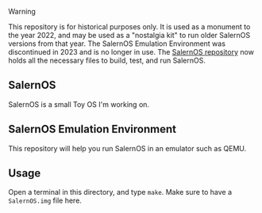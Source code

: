 > [!WARNING]
> This repository is for historical purposes only. It is used as a monument to the year 2022, and may be used as a "nostalgia kit" to run older SalernOS versions from that year. The SalernOS Emulation Environment was discontinued in 2023 and is no longer in use. The [SalernOS repository](https://github.com/Alessandro-Salerno/SalernOS) now holds all the necessary files to build, test, and run SalernOS.

## SalernOS
SalernOS is a small Toy OS I'm working on.

## SalernOS Emulation Environment
This repository will help you run SalernOS in an emulator such as QEMU.

## Usage
Open a terminal in this directory, and type `make`. Make sure to have a `SalernOS.img` file here.

